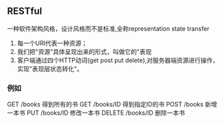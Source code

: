 ## RESTful
一种软件架构风格，设计风格而不是标准,全称representation state transfer
1. 每一个URI代表一种资源；
2. 我们把"资源"具体呈现出来的形式，叫做它的"表现
3. 客户端通过四个HTTP动词(get post put delete),对服务器端资源进行操作，实现"表现层状态转化"。

### 例如
GET /books 得到所有的书
GET /books/ID 得到指定ID的书
POST /books 新增一本书
PUT /books/ID 修改一本书
DELETE /books/ID 删除一本书